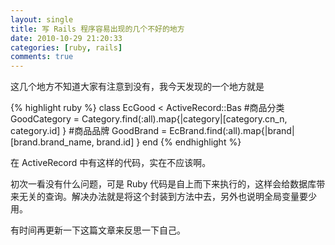 ```yaml
---
layout: single
title: 写 Rails 程序容易出现的几个不好的地方
date: 2010-10-29 21:20:33
categories: [ruby, rails]
comments: true
---
```


这几个地方不知道大家有注意到没有，我今天发现的一个地方就是

{% highlight ruby %}
class EcGood < ActiveRecord::Bas
  #商品分类
  GoodCategory = Category.find(:all).map{|category|[category.cn_n, category.id] }
  #商品品牌
  GoodBrand = EcBrand.find(:all).map{|brand|[brand.brand_name, brand.id] }
end
{% endhighlight %}

在 ActiveRecord 中有这样的代码，实在不应该啊。

初次一看没有什么问题，可是 Ruby 代码是自上而下来执行的，这样会给数据库带来无关的查询。解决办法就是将这个封装到方法中去，另外也说明全局变量要少用。

有时间再更新一下这篇文章来反思一下自己。
